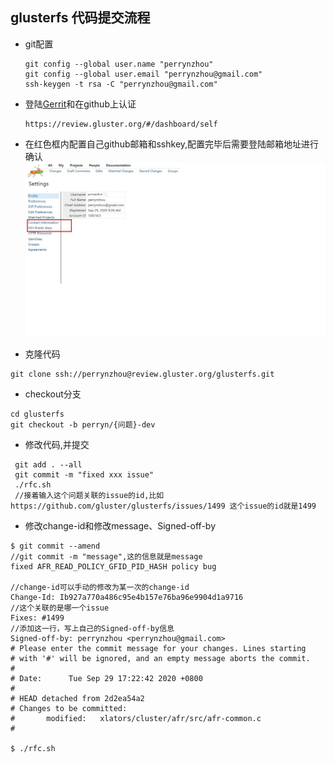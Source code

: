 ## glusterfs 代码提交流程

- git配置

  ```
  git config --global user.name "perrynzhou"
  git config --global user.email "perrynzhou@gmail.com"
  ssh-keygen -t rsa -C "perrynzhou@gmail.com"
  ```

- 登陆[Gerrit](http://review.gluster.org/)和在github上认证

  ```
  https://review.gluster.org/#/dashboard/self
  ```
- 在红色框内配置自己github邮箱和sshkey,配置完毕后需要登陆邮箱地址进行确认
  ![avatar](../images/config_2020929_111226.jpg)

- 克隆代码
```
git clone ssh://perrynzhou@review.gluster.org/glusterfs.git
```
- checkout分支
```
cd glusterfs
git checkout -b perryn/{问题}-dev
```
- 修改代码,并提交
```
 git add . --all
 git commit -m "fixed xxx issue"
 ./rfc.sh
 //接着输入这个问题关联的issue的id,比如https://github.com/gluster/glusterfs/issues/1499 这个issue的id就是1499
```
- 修改change-id和修改message、Signed-off-by

```
$ git commit --amend
//git commit -m "message",这的信息就是message
fixed AFR_READ_POLICY_GFID_PID_HASH policy bug

//change-id可以手动的修改为某一次的change-id
Change-Id: Ib927a770a486c95e4b157e76ba96e9904d1a9716
//这个关联的是哪一个issue
Fixes: #1499
//添加这一行，写上自己的Signed-off-by信息
Signed-off-by: perrynzhou <perrynzhou@gmail.com>                                                                                                       
# Please enter the commit message for your changes. Lines starting
# with '#' will be ignored, and an empty message aborts the commit.
#                        
# Date:      Tue Sep 29 17:22:42 2020 +0800
#                        
# HEAD detached from 2d2ea54a2
# Changes to be committed:
#       modified:   xlators/cluster/afr/src/afr-common.c
#      

$ ./rfc.sh
```